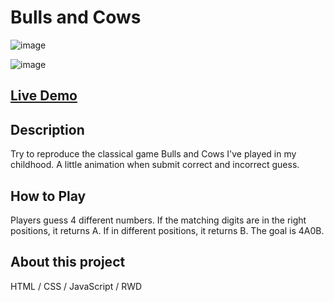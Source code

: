 # Bulls and Cows

![image](https://github.com/Kate-Chu/Bulls-and-Cows-number-game/blob/main/Bulls%20and%20Cows.png)


![image](https://github.com/Kate-Chu/Bulls-and-Cows-number-game/blob/main/demo.gif)
<h2><a href="https://kate-chu.github.io/Bulls-and-Cows-number-game/" target="_blank">Live Demo</a></h2>

<h2>Description</h2>
<p>Try to reproduce the classical game Bulls and Cows I've played in my childhood. A little animation when submit correct and incorrect guess.</p>

<h2>How to Play</h2>
<p>Players guess 4 different numbers. If the matching digits are in the right positions, it returns A. If in different positions, it returns B. The goal is 4A0B.

<h2>About this project</h2>
<p>HTML / CSS / JavaScript / RWD</p>

